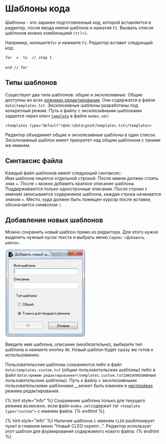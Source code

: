 # Шаблоны кода

Шаблоны - это заранее подготовленный код, которой вставляется в редактор, после ввода имени шаблона и нажатия `F2`. Вызвать список шаблонов можно комбинацией `Ctrl+J`.

Например, напишите`for` и нажмите `F2`. Редактор вставит следующий код:

```text
for  =  to  // step 1

end // for
```

## Типы шаблонов

Существует два типа шаблонов: _общие_ и _эксклюзивные_. Общие доступны во всех [режимах редактирования](./). Они содержатся в файле `data\templates.txt`. Эксклюзивные шаблоны разработаны под конкретный режим. Путь к файлу с эксклюзивными шаблонами задается через ключ [`template`](./#templates) в файле `modes.xml`:

```text
<templates type="default">@sb:\data\gta3\templates.txt</templates>
```

Редактор объединяет общие и эксклюзивные шаблоны в один список. Эксклюзивный шаблон имеет приоритет над общим шаблоном с такими же именем.

## Синтаксис файла

Каждый файл шаблонов имеет следующий синтаксис:  
Имя шаблона пишется отдельной строкой. После имени должен стоять знак `=`. После `=` можно добавить краткое описание шаблона. Поддерживаются только однострочные описания. После строки с именем записывается содержимое шаблона, каждая строка начинается знаком `=`. Место, куда должен быть помещен курсор после вставки, обозначается символом `|`.

## Добавление новых шаблонов <a id="adding-a-new-template"></a>

Можно сохранить новый шаблон прямо из редактора. Для этого нужно выделить нужный кусок текста и выбрать меню `Сервис->Добавить шаблон`. 

![](../.gitbook/assets/add-templates-ru.png)

Введите имя шаблона, описание \(необязательно\), выберите тип шаблона и нажмите кнопку `OK`. Новый шаблон будет сразу же готов к использованию.

Пользовательские шаблоны сохраняются либо в файл `data\templates.custom.txt` \(_общие пользовательские шаблоны_\) либо в файл `data\<режим редактирования>\templates.custom.txt`\(_эксклюзивные пользовательские шаблоны_\). Путь к файлу с эксклюзивными пользовательскими шаблонами __может быть изменен в [настройках](./#templates) режима редактирования.

{% hint style="info" %}
Сохранение шаблона только для текущего режима возможно, если файл `modes.xml`содержит тэг `<template type="custom">` с именем файла.
{% endhint %}

{% hint style="info" %}
Наличие шаблона с именем `CLEO` разблокирует пункт в главном меню "Новый CLEO скрипт...". Редактор использует этот шаблон для формирования содержимого нового файла.
{% endhint %}


